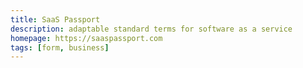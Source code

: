 ```yaml
---
title: SaaS Passport
description: adaptable standard terms for software as a service
homepage: https://saaspassport.com
tags: [form, business]
---
```

